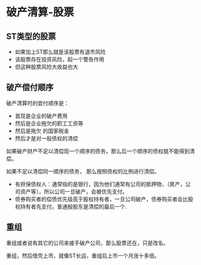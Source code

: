 # 破产清算-股票

## ST类型的股票

- 如果加上ST那么就是该股票有退市风险
- 该股票存在投资风险，起一个警告作用
- 但这种股票风险大收益也大 

## 破产偿付顺序

破产清算时的尝付顺序是：

- 首现是企业的破产费用
- 然后是企业拖欠的职工工资等
- 然后是拖欠 的国家税金
- 然后才是对一般债权的清偿

如果破产财产不足以清偿现一个顺序的债务，那么后一个顺序的债权就不能得到清偿。

如果不足以清偿同一顺序的债务， 那么按照债权的比例进行清偿。

- 有担保债权人：通常指的是银行，因为他们通常有公司的抵押物，（房产，公司资产等），所以公司一旦破产，会被优先支付。
- 债券购买者的偿债优先级高于股权持有者，一旦公司破产，债券购买者会比股权持有者先支付。普通股股东是清偿的最后一个.


## 重组

重组或者说有其它的公司来接手破产公司，那么股票还在，只是改名。

重组，然后借壳上市，就像ST长运，重组后上市一个月涨十多倍。
